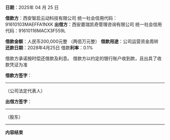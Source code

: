 
**日期**：2025年  04 月  25  日

**借款方**：西安智启云动科技有限公司
统一社会信用代码：91610103MAEFFA1NXK
**出借方**：西安嘉瑞凯奇管理咨询有限公司                          统一社会信用代码：91610116MACX3F559L

**借款金额**：人民币200,000元整  （两佰万元整）
**借款用途**：公司运营资金周转  
**还款日期**：2028年4月25日
借款**利率**：0.1%

借款方承诺按时偿还借款及利息。
借款方以约定的银行账户收到款，且出具了收款凭证为准

**借款方签字**：  
____________________  
（公司法定代表人）

**出借方签字**：  
____________________  
（股东） 

---

**内容结束** 